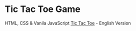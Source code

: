 # Tic Tac Toe Game

HTML, CSS & Vanila JavaScript
[Tic Tac Toe](https://celadon-dusk-86ff57.netlify.app/) - English Version
